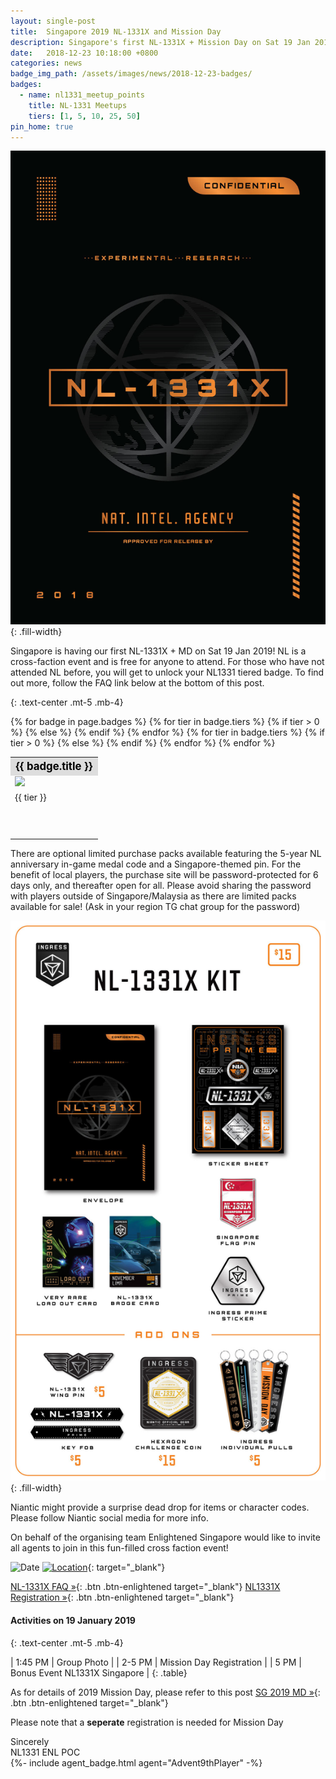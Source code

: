 ```yaml
---
layout: single-post
title:  Singapore 2019 NL-1331X and Mission Day
description: Singapore's first NL-1331X + Mission Day on Sat 19 Jan 2019
date:   2018-12-23 10:18:00 +0800
categories: news
badge_img_path: /assets/images/news/2018-12-23-badges/
badges:
  - name: nl1331_meetup_points
    title: NL-1331 Meetups
    tiers: [1, 5, 10, 25, 50]
pin_home: true
---
```


![NL-1331X](/assets/images/news/1331x.jpg){: .fill-width}

Singapore is having our first NL-1331X + MD on Sat 19 Jan 2019! NL is a cross-faction event and is free for anyone to attend. For those who have not attended NL before, you will get to unlock your NL1331 tiered badge. To find out more, follow the FAQ link below at the bottom of this post.

{: .text-center .mt-5 .mb-4}

<table class="table table-sm">
<tbody>{% for badge in page.badges %}
  <tr>
  <th colspan="5" style="font-size: 1.2em;background:#ddd;color:black;">{{ badge.title }}</th>
  </tr>
  <tr>
    {% for tier in badge.tiers %}
      {% if tier > 0 %}
        <td><img src="{{ page.badge_img_path }}{{ badge.name }}{{ forloop.index }}.png" /></td>
      {% else %}
        <td></td>
      {% endif %}
    {% endfor %}
    </tr>
    <tr>
    {% for tier in badge.tiers %}
      {% if tier > 0 %}
        <td>{{ tier }}</td>
      {% else %}
        <td></td>
      {% endif %}
    {% endfor %}
  </tr>
  <tr><td colspan="5" style="height: 50px;">&nbsp;</td></tr>
{% endfor %}
</tbody>
</table>


There are optional limited purchase packs available featuring the 5-year NL anniversary in-game medal code and a Singapore-themed pin. For the benefit of local players, the purchase site will be password-protected for 6 days only, and thereafter open for all. Please avoid sharing the password with players outside of Singapore/Malaysia as there are limited packs available for sale! (Ask in your region TG chat group for the password)

![NL-1331X Swag](/assets/images/news/nl1331x_kit.jpg){: .fill-width}

Niantic might provide a surprise dead drop for items or character codes. Please follow Niantic social media for more info.

On behalf of the organising team Enlightened Singapore would like to invite all agents to join in this fun-filled cross faction event!

![Date](https://img.shields.io/badge/Date-Jan%2019%2C%202019%205pm-orange.svg)
[![Location](https://img.shields.io/badge/Location-18%20Marina%20Gardens%20Drive%2C%20Singapore%2C%20018953-yellow.svg)](https://maps.google.com/maps?q=1.2817494,103.8651943){: target="_blank"}

[NL-1331X FAQ &raquo;](https://tinyurl.com/NLSGFAQ){: .btn .btn-enlightened target="_blank"} [NL1331X Registration &raquo;](https://nl1331xsingapore.splashthat.com){: .btn .btn-enlightened target="_blank"}



<!--
|<i class="fas fa-map-marked-alt"></i>|Location: 18 Marina Gardens Drive, Singapore, 018953|
|<i class="fas fa-burn"></i>| [Google Map Link](http://maps.google.com/maps?q=1.2817494,103.8651943){: target="_blank"}|
{: .mb-3}
//-->

#### Activities on 19 January 2019
{: .text-center .mt-5 .mb-4}

| 1:45 PM | Group Photo |
| 2-5 PM | Mission Day Registration |
| 5 PM | Bonus Event NL1331X Singapore |
{: .table}

As for details of 2019 Mission Day, please refer to this post [SG 2019 MD &raquo;](https://enl.sg/news/2019/01/08/md2019-sg-details.html){: .btn .btn-enlightened target="_blank"}

Please note that a __seperate__ registration is needed for Mission Day


Sincerely<br/>
NL1331 ENL POC<br/>
{%- include agent_badge.html agent="Advent9thPlayer" -%}
